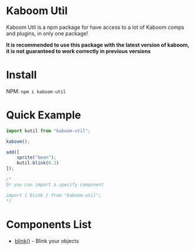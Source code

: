 # Kaboom Util 

Kaboom Util is a npm package for have access to a lot of Kaboom comps and plugins, in only one package!

**It is recommended to use this package with the latest version of kaboom, it is not guaranteed to work correctly in previous versions**

# Install 

NPM: `npm i kaboom-util`

# Quick Example

```.js
import kutil from "kaboom-util";

kaboom();

add([
    sprite("bean");
    kutil.blink(0.2)
]);

/*
Or you can import a specify component 

import { blink } from "kaboom-util";
*/
```

# Components List

* [blink()]() - Blink your objects
